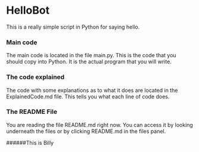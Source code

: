 # HelloBot
This is a really simple script in Python for saying hello.

### Main code
The main code is located in the file main.py. This is the code that you should copy into Python. It is the actual program that you will write.

### The code explained
The code with some explanations as to what it does are located in the ExplainedCode.md file. This tells you what each line of code does.

### The README File
You are reading the file README.md right now. You can access it by looking underneath the files or by clicking README.md in the files panel.

######This is Billy

